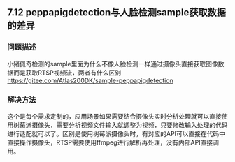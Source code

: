 ## 7.12 peppapigdetection与人脸检测sample获取数据的差异
### 问题描述
小猪佩奇检测的sample里面为什么不像人脸检测一样通过摄像头直接获取图像数据而是获取RTSP视频流，两者有什么区别
https://gitee.com/Atlas200DK/sample-peppapigdetection

### 解决方法
这个是每个需求定制的，应用场景如果需要结合摄像头实时分析处理就可以直接使用树莓派摄像头，需要分析视频文件输入就调整为视频，只要修改输入处理的代码进行适配就可以了。区别是使用树莓派摄像头时，有对应的API可以直接在代码中直接操作摄像头，RTSP需要使用ffmpeg进行解析再处理，没有内部API直接调用。


